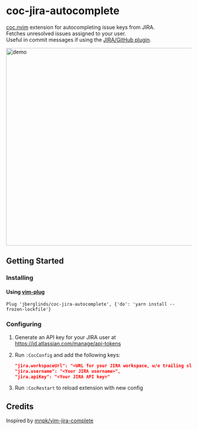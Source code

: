 # coc-jira-autocomplete
[coc.nvim](https://github.com/neoclide/coc.nvim) extension for autocompleting issue keys from JIRA.  
Fetches unresolved issues assigned to your user.  
Useful in commit messages if using the [JIRA/GitHub plugin](https://github.com/marketplace/jira-software-github).

<img width="536" alt="demo" src="https://user-images.githubusercontent.com/6368728/64489737-d1c6d500-d256-11e9-8819-3a75c5ee8046.png">

## Getting Started
### Installing
#### Using [vim-plug](https://github.com/junegunn/vim-plug)
```vim
Plug 'jberglinds/coc-jira-autocomplete', {'do': 'yarn install --frozen-lockfile'}
```

### Configuring
1. Generate an API key for your JIRA user at https://id.atlassian.com/manage/api-tokens
2. Run `:CocConfig` and add the following keys:

    ```json
    "jira.workspaceUrl": "<URL for your JIRA workspace, w/o trailing slash>",
    "jira.username": "<Your JIRA username>",
    "jira.apiKey": "<Your JIRA API key>"
    ```
3. Run `:CocRestart` to reload extension with new config

## Credits
Inspired by [mnpk/vim-jira-complete](https://github.com/mnpk/vim-jira-complete)
